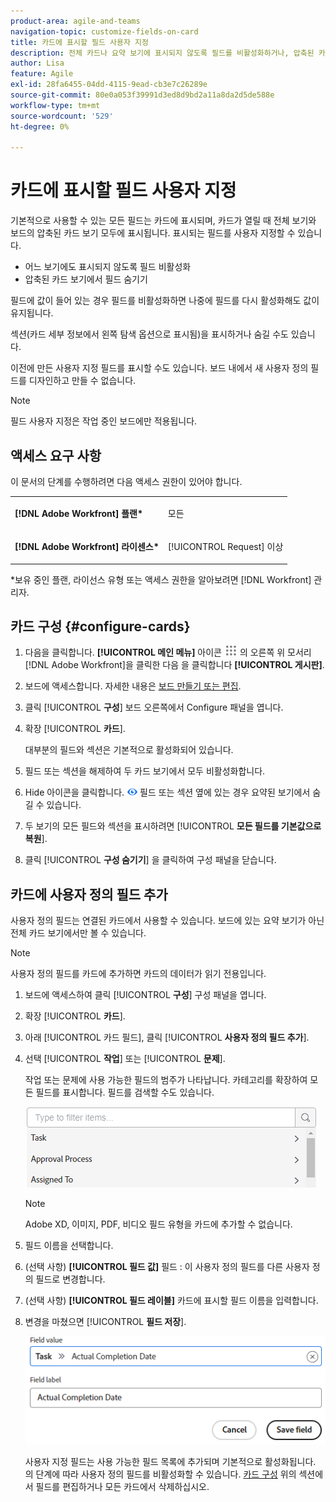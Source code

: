 ```yaml
---
product-area: agile-and-teams
navigation-topic: customize-fields-on-card
title: 카드에 표시할 필드 사용자 지정
description: 전체 카드나 요약 보기에 표시되지 않도록 필드를 비활성화하거나, 압축된 카드 보기에서 필드를 숨겨서 카드에 표시되는 필드를 사용자 정의할 수 있습니다.
author: Lisa
feature: Agile
exl-id: 28fa6455-04dd-4115-9ead-cb3e7c26289e
source-git-commit: 80e0a053f39991d3ed8d9bd2a11a8da2d5de588e
workflow-type: tm+mt
source-wordcount: '529'
ht-degree: 0%

---
```


# 카드에 표시할 필드 사용자 지정

기본적으로 사용할 수 있는 모든 필드는 카드에 표시되며, 카드가 열릴 때 전체 보기와 보드의 압축된 카드 보기 모두에 표시됩니다. 표시되는 필드를 사용자 지정할 수 있습니다.

* 어느 보기에도 표시되지 않도록 필드 비활성화
* 압축된 카드 보기에서 필드 숨기기

필드에 값이 들어 있는 경우 필드를 비활성화하면 나중에 필드를 다시 활성화해도 값이 유지됩니다.

섹션(카드 세부 정보에서 왼쪽 탐색 옵션으로 표시됨)을 표시하거나 숨길 수도 있습니다.

이전에 만든 사용자 지정 필드를 표시할 수도 있습니다. 보드 내에서 새 사용자 정의 필드를 디자인하고 만들 수 없습니다.

>[!NOTE]
>
>필드 사용자 지정은 작업 중인 보드에만 적용됩니다.

## 액세스 요구 사항

이 문서의 단계를 수행하려면 다음 액세스 권한이 있어야 합니다.

<table style="table-layout:auto"> 
 <col> 
 </col> 
 <col> 
 </col> 
 <tbody> 
  <tr> 
   <td role="rowheader"><strong>[!DNL Adobe Workfront] 플랜*</strong></td> 
   <td> <p>모든</p> </td> 
  </tr> 
  <tr> 
   <td role="rowheader"><strong>[!DNL Adobe Workfront] 라이센스*</strong></td> 
   <td> <p>[!UICONTROL Request] 이상</p> </td> 
  </tr>
   </tbody> 
</table>

&#42;보유 중인 플랜, 라이선스 유형 또는 액세스 권한을 알아보려면 [!DNL Workfront] 관리자.

## 카드 구성 {#configure-cards}

1. 다음을 클릭합니다. **[!UICONTROL 메인 메뉴]** 아이콘 ![](assets/main-menu-icon.png) 의 오른쪽 위 모서리 [!DNL Adobe Workfront]을 클릭한 다음 을 클릭합니다 **[!UICONTROL 게시판]**.
1. 보드에 액세스합니다. 자세한 내용은 [보드 만들기 또는 편집](../../agile/get-started-with-boards/create-edit-board.md).
1. 클릭 [!UICONTROL **구성**] 보드 오른쪽에서 Configure 패널을 엽니다.
1. 확장 [!UICONTROL **카드**].

   대부분의 필드와 섹션은 기본적으로 활성화되어 있습니다.

1. 필드 또는 섹션을 해제하여 두 카드 보기에서 모두 비활성화합니다.
1. Hide 아이콘을 클릭합니다. ![아이콘 숨기기](assets/eye-hide-icon.png) 필드 또는 섹션 옆에 있는 경우 요약된 보기에서 숨길 수 있습니다.
1. 두 보기의 모든 필드와 섹션을 표시하려면 [!UICONTROL **모든 필드를 기본값으로 복원**].
1. 클릭 [!UICONTROL **구성 숨기기**] 을 클릭하여 구성 패널을 닫습니다.

## 카드에 사용자 정의 필드 추가

사용자 정의 필드는 연결된 카드에서 사용할 수 있습니다. 보드에 있는 요약 보기가 아닌 전체 카드 보기에서만 볼 수 있습니다.

>[!NOTE]
>
>사용자 정의 필드를 카드에 추가하면 카드의 데이터가 읽기 전용입니다.

1. 보드에 액세스하여 클릭 [!UICONTROL **구성**] 구성 패널을 엽니다.
1. 확장 [!UICONTROL **카드**].
1. 아래 [!UICONTROL 카드 필드], 클릭 [!UICONTROL **사용자 정의 필드 추가**].
1. 선택 [!UICONTROL **작업**] 또는 [!UICONTROL **문제**].

   작업 또는 문제에 사용 가능한 필드의 범주가 나타납니다. 카테고리를 확장하여 모든 필드를 표시합니다. 필드를 검색할 수도 있습니다.

   ![사용자 정의 필드 검색](assets/boards-search-for-custom-field.png)

   >[!NOTE]
   >
   >Adobe XD, 이미지, PDF, 비디오 필드 유형을 카드에 추가할 수 없습니다.

1. 필드 이름을 선택합니다.
1. (선택 사항) **[!UICONTROL 필드 값]** 필드 : 이 사용자 정의 필드를 다른 사용자 정의 필드로 변경합니다.
1. (선택 사항) **[!UICONTROL 필드 레이블]** 카드에 표시할 필드 이름을 입력합니다.
1. 변경을 마쳤으면 [!UICONTROL **필드 저장**].

   ![사용자 정의 필드 값 및 레이블](assets/save-custom-field-value-label.png)

   사용자 지정 필드는 사용 가능한 필드 목록에 추가되며 기본적으로 활성화됩니다. 의 단계에 따라 사용자 정의 필드를 비활성화할 수 있습니다. [카드 구성](customize-fields-on-card.md#configure-cards) 위의 섹션에서 필드를 편집하거나 모든 카드에서 삭제하십시오.
